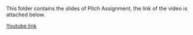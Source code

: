 This folder contains the slides of Pitch Assignment, the link of the video is attached below.

[Youtube link](https://youtu.be/tWzZT0pQTI8 "https://youtu.be/tWzZT0pQTI8")